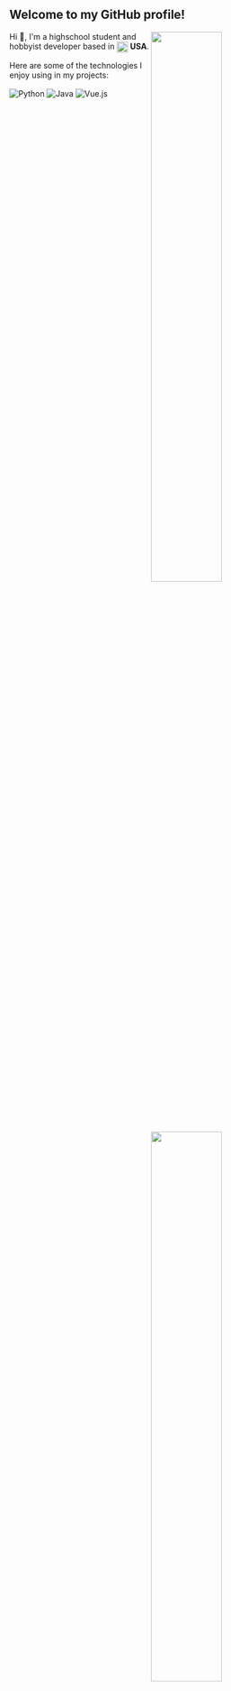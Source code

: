 ## Welcome to my GitHub profile!

<img width="50%" align="right" src="https://github-readme-stats.vercel.app/api?username=hsprakash&count_private=true&include_all_commits=true&show_icons=true&theme=dark&icon_color=fff&hide_border=true">
<img width="50%" align="right" src="https://github-readme-stats.vercel.app/api/top-langs?username=hsprakash&theme=dark&hide_border=true&layout=compact&langs_count=6">

Hi 👋, I'm a highschool student and hobbyist developer based in <img width="20" align="center" src="https://img.icons8.com/color/96/000000/usa.png"/> **USA**.

Here are some of the technologies I enjoy using in my projects:

<img alt="Python" align="center" src="https://img.shields.io/badge/-Python-007acc?style=flat&logo=python&logoColor=white" /> <img alt="Java" align="center" src="https://img.shields.io/badge/-Java-43853d?style=flat&logo=Java&logoColor=white" /> <img alt="Vue.js" align="center" src="https://img.shields.io/badge/-Vue.js-00ffff?style=flat&logo=vue.js&logoColor=black" />

